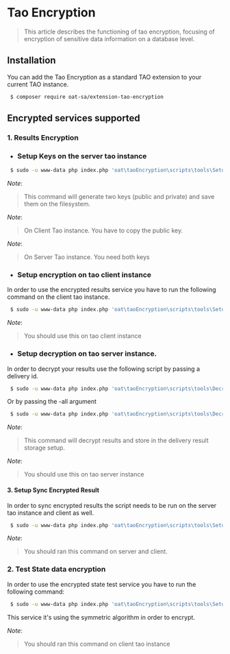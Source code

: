 # Tao Encryption 

> This article describes the functioning of tao encryption, focusing of encryption of sensitive data information on a database level.

## Installation

You can add the Tao Encryption as a standard TAO extension to your current TAO instance.

```bash
 $ composer require oat-sa/extension-tao-encryption
```

##  Encrypted services supported

### 1. Results Encryption

- ### Setup Keys on the server tao instance

```bash
 $ sudo -u www-data php index.php 'oat\taoEncryption\scripts\tools\SetupAsymmetricKeys' generate
```
_Note_: 
> This command will generate two keys (public and private) and save them on the filesystem.

_Note_: 
> On Client Tao instance. You have to copy the public key.

_Note_: 
> On Server Tao instance. You need both keys
    
- ### Setup encryption on tao client instance

In order to use the encrypted results service you have to run the following command on the client tao instance.

```bash
 $ sudo -u www-data php index.php 'oat\taoEncryption\scripts\tools\SetupEncryptedResultStorage'
```

_Note_: 
>  You should use this on tao client instance


- ### Setup decryption on tao server instance.

In order to decrypt your results use the following script by passing a delivery id.

```bash
 $ sudo -u www-data php index.php 'oat\taoEncryption\scripts\tools\DecryptResults' -d <delivery_id>
```

Or by passing the -all argument

```bash
 $ sudo -u www-data php index.php 'oat\taoEncryption\scripts\tools\DecryptResults' -all
```

_Note_: 
> This command will decrypt results and store in the delivery result storage setup.

_Note_: 
>  You should use this on tao server instance

#### 3. Setup Sync Encrypted Result
In order to sync encrypted results the script needs to be run on the server tao instance and client as well.

```bash
 $ sudo -u www-data php index.php 'oat\taoEncryption\scripts\tools\SetupEncryptedSyncResult'
 ```
_Note_: 
>  You should ran this command on server and client.

### 2. Test State data encryption

In order to use the encrypted state test service you have to run the following command:

```bash
 $ sudo -u www-data php index.php 'oat\taoEncryption\scripts\tools\SetupEncryptedStateStorage'
```

This service it's using the symmetric algorithm in order to encrypt.

_Note_: 
>  You should ran this command on client tao instance
